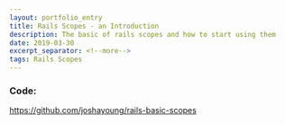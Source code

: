 ```yaml
---
layout: portfolio_entry
title: Rails Scopes - an Introduction
description: The basic of rails scopes and how to start using them
date: 2019-03-30
excerpt_separator: <!--more-->
tags: Rails Scopes
---
```


### Code:
https://github.com/joshayoung/rails-basic-scopes